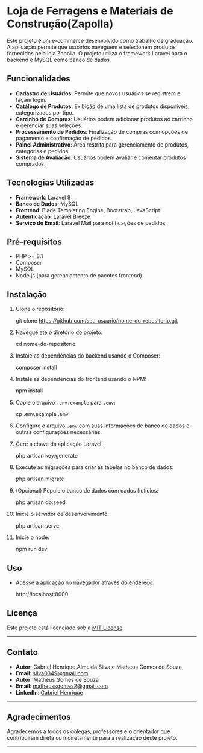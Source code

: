 # Loja de Ferragens e Materiais de Construção(Zapolla)

Este projeto é um e-commerce desenvolvido como trabalho de graduação. A aplicação permite que usuários naveguem e selecionem produtos fornecidos pela loja Zapolla. O projeto utiliza o framework Laravel para o backend e MySQL como banco de dados.

## Funcionalidades

- **Cadastro de Usuários**: Permite que novos usuários se registrem e façam login.
- **Catálogo de Produtos**: Exibição de uma lista de produtos disponíveis, categorizados por tipo.
- **Carrinho de Compras**: Usuários podem adicionar produtos ao carrinho e gerenciar suas seleções.
- **Processamento de Pedidos**: Finalização de compras com opções de pagamento e confirmação de pedidos.
- **Painel Administrativo**: Área restrita para gerenciamento de produtos, categorias e pedidos.
- **Sistema de Avaliação**: Usuários podem avaliar e comentar produtos comprados.

## Tecnologias Utilizadas

- **Framework**: Laravel 8
- **Banco de Dados**: MySQL
- **Frontend**: Blade Templating Engine, Bootstrap, JavaScript
- **Autenticação**: Laravel Breeze
- **Serviço de Email**: Laravel Mail para notificações de pedidos

## Pré-requisitos

- PHP >= 8.1
- Composer
- MySQL
- Node.js (para gerenciamento de pacotes frontend)

## Instalação

1. Clone o repositório:

    git clone https://github.com/seu-usuario/nome-do-repositorio.git
    

2. Navegue até o diretório do projeto:
    
    cd nome-do-repositorio
    

3. Instale as dependências do backend usando o Composer:
    
    composer install
    

4. Instale as dependências do frontend usando o NPM:
    
    npm install
    

5. Copie o arquivo `.env.example` para `.env`:
    
    cp .env.example .env
    

6. Configure o arquivo `.env` com suas informações de banco de dados e outras configurações necessárias.

7. Gere a chave da aplicação Laravel:
    
    php artisan key:generate
    

8. Execute as migrações para criar as tabelas no banco de dados:
    
    php artisan migrate
    

9. (Opcional) Popule o banco de dados com dados fictícios:
    
    php artisan db:seed
    

10. Inicie o servidor de desenvolvimento:
    
    php artisan serve
    
11. Inicie o node:
    
    npm run dev

## Uso

- Acesse a aplicação no navegador através do endereço:
  
  http://localhost:8000
  
## Licença

Este projeto está licenciado sob a [MIT License](LICENSE).

---

## Contato

- **Autor**: Gabriel Henrique Almeida Silva e Matheus Gomes de Souza
- **Email**: silva0349@gmail.com
- **Autor**: Matheus Gomes de Souza
- **Email**: matheussgomes2@gmail.com
- **LinkedIn**: [Gabriel Henrique](https://www.linkedin.com/in/gabriel-henrique-54049a215/)

---

## Agradecimentos

Agradecemos a todos os colegas, professores e o orientador que contribuíram direta ou indiretamente para a realização deste projeto.

---